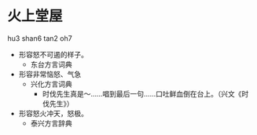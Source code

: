 # 火上堂屋
hu3 shan6 tan2 oh7
+ 形容怒不可遏的样子。
  * 东台方言词典
+ 形容非常恼怒、气急
  * 兴化方言词典
    - 时伐先生真是～……唱到最后一句……口吐鲜血倒在台上。（兴文《时伐先生》）
+ 形容怒火冲天，怒极。
  * 泰兴方言辞典

